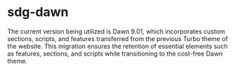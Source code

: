 # sdg-dawn

The current version being utilized is Dawn 9.01, which incorporates custom sections, scripts, and features transferred from the previous Turbo theme of the website. This migration ensures the retention of essential elements such as features, sections, and scripts while transitioning to the cost-free Dawn theme.
